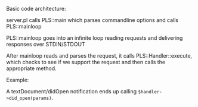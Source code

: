 Basic code architecture:

server.pl calls PLS::main which parses commandline options and calls PLS::mainloop

PLS::mainloop goes into an infinite loop reading requests and delivering responses over STDIN/STDOUT

After mainloop reads and parses the request, it calls PLS::Handler::execute, which checks to see if we support the request and then calls the appropriate method.

Example:

A textDocument/didOpen notification ends up calling `$handler->did_open(params)`.
